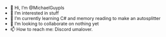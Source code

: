 - 👋 Hi, I’m @MichaelGuypls
- 👀 I’m interested in stuff
- 🌱 I’m currently learning C# and memory reading to make an autosplitter
- 💞️ I’m looking to collaborate on nothing yet
- 📫 How to reach me: Discord umalover.

<!---
MichaelGuypls/MichaelGuypls is a ✨ special ✨ repository because its `README.md` (this file) appears on your GitHub profile.
You can click the Preview link to take a look at your changes.
--->
